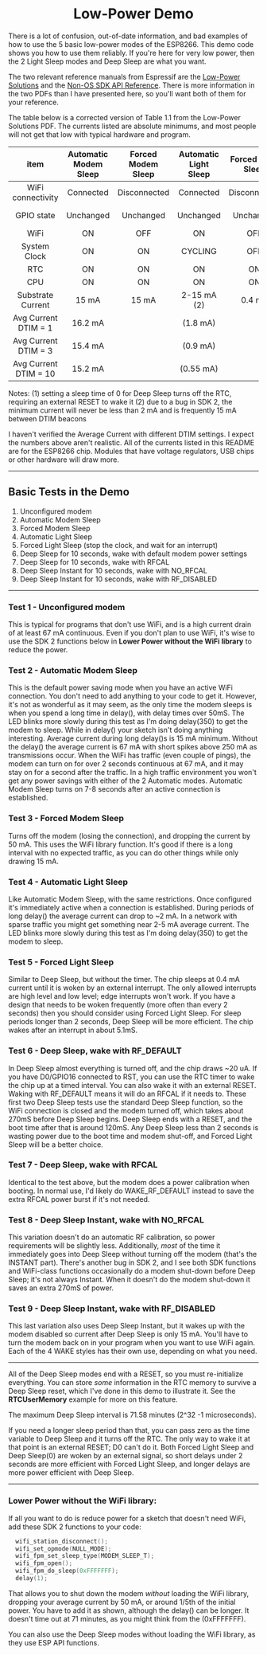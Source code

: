 # <center>Low-Power Demo</center>

There is a lot of confusion, out-of-date information, and bad examples of how to use the 5 basic low-power modes of the ESP8266.  This demo code shows you how to use them reliably.  If you're here for very low power, then the 2 Light Sleep modes and Deep Sleep are what you want.

The two relevant reference manuals from Espressif are the [Low-Power Solutions](https://www.espressif.com/sites/default/files/documentation/9b-esp8266-low_power_solutions__en.pdf) and the [Non-OS SDK API Reference](https://www.espressif.com/sites/default/files/documentation/2c-esp8266_non_os_sdk_api_reference_en.pdf).  There is more information in the two PDFs than I have presented here, so you'll want both of them for your reference.


The table below is a corrected version of Table 1.1 from the Low-Power Solutions PDF.  The currents listed are absolute minimums, and most people will not get that low with typical hardware and program.

|          item         | Automatic Modem Sleep | Forced Modem Sleep | Automatic Light Sleep | Forced Light Sleep |  Forced Deep Sleep |
|:---------------------:|:---------------------:|:------------------:|:---------------------:|:------------------:|:------------------:|
|   WiFi connectivity   |       Connected       |    Disconnected    |       Connected       |    Disconnected    |    Disconnected    |
|       GPIO state      |       Unchanged       |      Unchanged     |       Unchanged       |      Unchanged     | Low current (2 uA) |
|          WiFi         |           ON          |         OFF        |           ON          |         OFF        |         OFF        |
|      System Clock     |           ON          |         ON         |        CYCLING        |         OFF        |         OFF        |
|          RTC          |           ON          |         ON         |           ON          |         ON         |         ON (1)     |
|          CPU          |           ON          |         ON         |           ON          |         ON         |         OFF        |
|   Substrate Current   |         15 mA         |        15 mA       |        2-15 mA (2)    |       0.4 mA       |        20 uA       |
|  Avg Current DTIM = 1 |        16.2 mA        |                    |        (1.8 mA)       |                    |                    |
|  Avg Current DTIM = 3 |        15.4 mA        |                    |        (0.9 mA)       |                    |                    |
| Avg Current DTIM = 10 |        15.2 mA        |                    |       (0.55 mA)       |                    |                    |

Notes: 
(1) setting a sleep time of 0 for Deep Sleep turns off the RTC, requiring an external RESET to wake it
(2) due to a bug in SDK 2, the minimum current will never be less than 2 mA and is frequently 15 mA between DTIM beacons

I haven't verified the Average Current with different DTIM settings.  I expect the numbers above aren't realistic.  All of the currents listed in this README are for the ESP8266 chip.  Modules that have voltage regulators, USB chips or other hardware will draw more.

---

## Basic Tests in the Demo

1. Unconfigured modem
2. Automatic Modem Sleep
3. Forced Modem Sleep
4. Automatic Light Sleep
5. Forced Light Sleep (stop the clock, and wait for an interrupt)
6. Deep Sleep for 10 seconds, wake with default modem power settings
7. Deep Sleep for 10 seconds, wake with RFCAL
8. Deep Sleep Instant for 10 seconds, wake with NO_RFCAL
9. Deep Sleep Instant for 10 seconds, wake with RF_DISABLED

---

### Test 1 - Unconfigured modem

This is typical for programs that don't use WiFi, and is a high current drain of at least 67 mA continuous. Even if you don't plan to use WiFi, it's wise to use the SDK 2 functions below in **Lower Power without the WiFi library** to reduce the power.

### Test 2 - Automatic Modem Sleep

This is the default power saving mode when you have an active WiFi connection.  You don't need to add anything to your code to get it.  However, it's not as wonderful as it may seem, as the only time the modem sleeps is when you spend a long time in delay(), with delay times over 50mS.  The LED blinks more slowly during this test as I'm doing delay(350) to get the modem to sleep.  While in delay() your sketch isn't doing anything interesting.  Average current during long delay()s is 15 mA minimum.  Without the delay() the average current is 67 mA with short spikes above 250 mA as transmissions occur.  When the WiFi has traffic (even couple of pings), the modem can turn on for over 2 seconds continuous at 67 mA, and it may stay on for a second after the traffic.  In a high traffic environment you won't get any power savings with either of the 2 Automatic modes.  Automatic Modem Sleep turns on 7-8 seconds after an active connection is established.

### Test 3 - Forced Modem Sleep

Turns off the modem (losing the connection), and dropping the current by 50 mA.  This uses the WiFi library function.  It's good if there is a long interval with no expected traffic, as you can do other things while only drawing 15 mA.

### Test 4 - Automatic Light Sleep

Like Automatic Modem Sleep, with the same restrictions.  Once configured it's immediately active when a connection is established.  During periods of long delay() the average current can drop to ~2 mA.  In a network with sparse traffic you might get something near 2-5 mA average current.  The LED blinks more slowly during this test as I'm doing delay(350) to get the modem to sleep.

### Test 5 - Forced Light Sleep

Similar to Deep Sleep, but without the timer.  The chip sleeps at 0.4 mA current until it is woken by an external interrupt.  The only allowed interrupts are high level and low level; edge interrupts won't work.  If you have a design that needs to be woken frequently (more often than every 2 seconds) then you should consider using Forced Light Sleep.  For sleep periods longer than 2 seconds, Deep Sleep will be more efficient.  The chip wakes after an interrupt in about 5.1mS.

### Test 6 - Deep Sleep, wake with RF_DEFAULT

In Deep Sleep almost everything is turned off, and the chip draws ~20 uA.  If you have D0/GPIO16 connected to RST, you can use the RTC timer to wake the chip up at a timed interval.  You can also wake it with an external RESET.  Waking with RF_DEFAULT means it will do an RFCAL if it needs to.  These first two Deep Sleep tests use the standard Deep Sleep function, so the WiFi connection is closed and the modem turned off, which takes about 270mS before Deep Sleep begins.  Deep Sleep ends with a RESET, and the boot time after that is around 120mS.  Any Deep Sleep less than 2 seconds is wasting power due to the boot time and modem shut-off, and Forced Light Sleep will be a better choice.

### Test 7 - Deep Sleep, wake with RFCAL

Identical to the test above, but the modem does a power calibration when booting.  In normal use, I'd likely do WAKE_RF_DEFAULT instead to save the extra RFCAL power burst if it's not needed.

### Test 8 - Deep Sleep Instant, wake with NO_RFCAL

This variation doesn't do an automatic RF calibration, so power requirements will be slightly less.  Additionally, *most* of the time it immediately goes into Deep Sleep without turning off the modem (that's the INSTANT part).  There's another bug in SDK 2, and I see both SDK functions and WiFi-class functions occasionally do a modem shut-down before Deep Sleep; it's not always Instant.  When it doesn't do the modem shut-down it saves an extra 270mS of power.

### Test 9 - Deep Sleep Instant, wake with RF_DISABLED

This last variation also uses Deep Sleep Instant, but it wakes up with the modem disabled so current after Deep Sleep is only 15 mA.  You'll have to turn the modem back on in your program when you want to use WiFi again.  Each of the 4 WAKE styles has their own use, depending on what you need.

---

All of the Deep Sleep modes end with a RESET, so you must re-initialize everything.  You can store *some* information in the RTC memory to survive a Deep Sleep reset, which I've done in this demo to illustrate it.  See the **RTCUserMemory** example for more on this feature.  

The maximum Deep Sleep interval is 71.58 minutes (2^32 -1 microseconds).

If you need a longer sleep period than that, you can pass zero as the time variable to Deep Sleep and it turns off the RTC.  The only way to wake it at that point is an external RESET; D0 can't do it.  Both Forced Light Sleep and Deep Sleep(0) are woken by an external signal, so short delays under 2 seconds are more efficient with Forced Light Sleep, and longer delays are more power efficient with Deep Sleep.


---

### Lower Power without the WiFi library:

If all you want to do is reduce power for a sketch that doesn't need WiFi, add these SDK 2 functions to your code:
```c
  wifi_station_disconnect();
  wifi_set_opmode(NULL_MODE);
  wifi_fpm_set_sleep_type(MODEM_SLEEP_T);
  wifi_fpm_open();
  wifi_fpm_do_sleep(0xFFFFFFF);
  delay(1);
```
That allows you to shut down the modem *without* loading the WiFi library, dropping your average current by 50 mA, or around 1/5th of the initial power.  You have to add it as shown, although the delay() can be longer.  It doesn't time out at 71 minutes, as you might think from the (0xFFFFFFF).

You can also use the Deep Sleep modes without loading the WiFi library, as they use ESP API functions.

